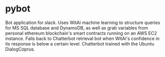 # pybot
Bot application for slack. Uses WitAi machine learning to structure queries for MS SQL database and DynamoDB, as well as grab variables from personal ethereum blockchain's smart contracts running on an AWS EC2 instance. Falls back to Chatterbot retrieval bot when WitAi's confidence in its response is below a certain level. Chatterbot trained with the Ubuntu DialogCoprus.
